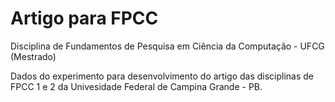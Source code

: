 # Artigo para FPCC
Disciplina de Fundamentos de Pesquisa em Ciência da Computação - UFCG (Mestrado)

Dados do experimento para desenvolvimento do artigo das disciplinas de FPCC 1 e 2 da Univesidade Federal de Campina Grande - PB.
